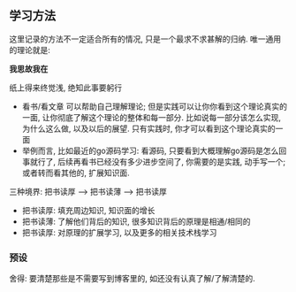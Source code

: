 ## 学习方法

这里记录的方法不一定适合所有的情况, 只是一个最求不求甚解的归纳. 唯一通用的理论就是: 

**我思故我在**

纸上得来终觉浅, 绝知此事要躬行
- 看书/看文章 可以帮助自己理解理论; 但是实践可以让你你看到这个理论真实的一面, 让你彻底了解这个理论的整体和每一部分. 比如说每一部分该怎么实现, 为什么这么做, 以及以后的展望. 只有实践时, 你才可以看到这个理论真实的一面
- 举例而言, 比如最近的go源码学习: 看源码, 只要看到大概理解go源码是怎么回事就行了, 后续再看书已经没有多少进步空间了, 你需要的是实践, 动手写一个; 或者转而看其他的, 扩展知识面.

三种境界: 把书读厚 --> 把书读薄 --> 把书读厚
- 把书读厚: 填充周边知识, 知识面的增长
- 把书读薄: 了解他们背后的知识, 很多知识背后的原理是相通/相同的
- 把书读厚: 对原理的扩展学习, 以及更多的相关技术栈学习

### 预设
舍得: 要清楚那些是不需要写到博客里的, 如还没有认真了解/了解清楚的.
